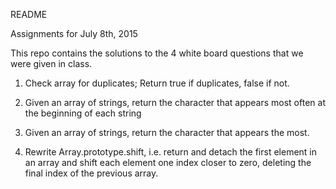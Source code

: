 README

Assignments for July 8th, 2015

This repo contains the solutions to the 4 white board questions that
we were given in class.

01. Check array for duplicates; Return true if duplicates, false if not.

02. Given an array of strings, return the character that appears most
    often at the beginning of each string

03. Given an array of strings, return the character that appears the most.

04. Rewrite Array.prototype.shift, i.e. return and detach the first element
    in an array and shift each element one index closer to zero, deleting
    the final index of the previous array.
